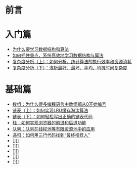 # 前言



# 入门篇

- [为什么要学习数据结构和算法][101]
- [如何抓住重点，系统高效地学习数据结构与算法][102]
- [复杂度分析（上）：如何分析、统计算法的执行效率和资源消耗][103]
- [复杂度分析（下）：浅析最好、最坏、平均、均摊时间复杂度][104]

# 基础篇

- [数组：为什么很多编程语言中数组都从0开始编号][201]
- [链表（上）：如何实现LRU缓存淘汰算法][202]
- [链表（下）：如何轻松写出正确的链表代码][203]
- [栈：如何实现浏览器的前进和后退功能][204]
- [队列：队列在线程池等有限资源池中的应用][205]
- [递归：如何用三行代码找到“最终推荐人”][206]
- [][]
- [][]
- [][]
- [][]
- [][]




[101]: https://github.com/jiangxia/Algorithms/blob/master/posts/为什么要学习数据结构和算法.md
[102]: https://github.com/jiangxia/Algorithms/blob/master/posts/系统高效地学习数据结构与算法.md
[103]: https://github.com/jiangxia/Algorithms/blob/master/posts/复杂度分析（上）.md
[104]: https://github.com/jiangxia/Algorithms/blob/master/posts/复杂度分析（下）.md

[201]: https://github.com/jiangxia/Algorithms/blob/master/posts/数组.md
[202]: https://github.com/jiangxia/Algorithms/blob/master/posts/链表（上）.md
[203]: https://github.com/jiangxia/Algorithms/blob/master/posts/链表（下）.md
[204]: https://github.com/jiangxia/Algorithms/blob/master/posts/栈.md
[205]: https://github.com/jiangxia/Algorithms/blob/master/posts/队列.md
[206]: https://github.com/jiangxia/Algorithms/blob/master/posts/递归.md
